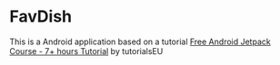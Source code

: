 # FavDish

This is a Android application based on a tutorial [Free Android Jetpack Course - 7+ hours Tutorial](https://www.youtube.com/watch?v=-TWz30owX_I&) by tutorialsEU
